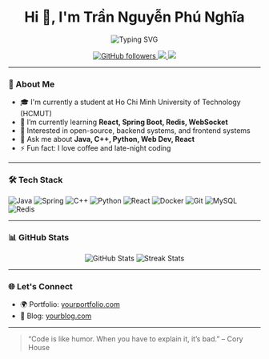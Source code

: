 <h1 align="center">Hi 👋, I'm Trần Nguyễn Phú Nghĩa</h1>
<p align="center">
  <img src="https://readme-typing-svg.herokuapp.com?font=Fira+Code&duration=3000&pause=1000&color=36BCF7&center=true&vCenter=true&width=435&lines=Full-stack+Developer;Open-source+Enthusiast;Lifelong+Learner" alt="Typing SVG" />
</p>

<p align="center">
  <a href="https://github.com/nghia09012005">
    <img src="https://img.shields.io/github/followers/nghia09012005?label=Follow&style=social" alt="GitHub followers" />
  </a>
  <a href="mailto:nghiatran912005@gmail.com">
    <img src="https://img.shields.io/badge/Email-D14836?style=flat&logo=gmail&logoColor=white" />
  </a>
  <a href="[https://www.linkedin.com/in/nghia09012005/](https://www.linkedin.com/in/ngh%C4%A9a-tr%E1%BA%A7n-55b7b7314/)">
    <img src="https://img.shields.io/badge/LinkedIn-blue?style=flat&logo=linkedin&logoColor=white" />
  </a>
</p>

---

### 🚀 About Me

- 🎓 I'm currently a student at Ho Chi Minh University of Technology (HCMUT)
- 🌱 I’m currently learning **React, Spring Boot, Redis, WebSocket**
- 🧠 Interested in open-source, backend systems, and frontend systems
- 💬 Ask me about **Java, C++, Python, Web Dev, React**
- ⚡ Fun fact: I love coffee and late-night coding

---

### 🛠️ Tech Stack

![Java](https://img.shields.io/badge/-Java-000?&logo=java&logoColor=007396)
![Spring](https://img.shields.io/badge/-Spring-000?&logo=spring&logoColor=6DB33F)
![C++](https://img.shields.io/badge/-C++-000?&logo=c%2B%2B&logoColor=00599C)
![Python](https://img.shields.io/badge/-Python-000?&logo=python)
![React](https://img.shields.io/badge/-React-000?&logo=react)
![Docker](https://img.shields.io/badge/-Docker-000?&logo=docker)
![Git](https://img.shields.io/badge/-Git-000?&logo=git)
![MySQL](https://img.shields.io/badge/-MySQL-000?&logo=mysql)
![Redis](https://img.shields.io/badge/-Redis-000?&logo=redis)

---

### 📊 GitHub Stats

<p align="center">
  <img src="https://github-readme-stats.vercel.app/api?username=nghia09012005&show_icons=true&theme=tokyonight" alt="GitHub Stats" />
  <img src="https://github-readme-streak-stats.herokuapp.com/?user=nghia09012005&theme=tokyonight" alt="Streak Stats" />
</p>

---

### 🌐 Let's Connect

- 🌍 Portfolio: [yourportfolio.com](https://yourportfolio.com)
- 📝 Blog: [yourblog.com](https://yourblog.com)

---

> “Code is like humor. When you have to explain it, it’s bad.” – Cory House

<!---
nghia09012005/nghia09012005 is a ✨ special ✨ repository because its `README.md` (this file) appears on your GitHub profile.
You can click the Preview link to take a look at your changes.
--->
